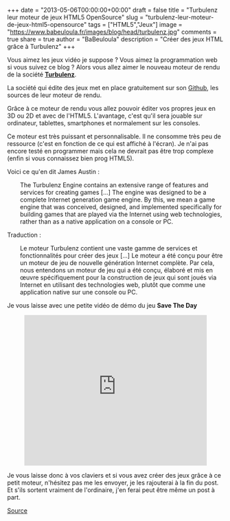 +++
date = "2013-05-06T00:00:00+00:00"
draft = false
title = "Turbulenz leur moteur de jeux HTML5 OpenSource"
slug = "turbulenz-leur-moteur-de-jeux-html5-opensource"
tags = ["HTML5","Jeux"]
image = "https://www.babeuloula.fr/images/blog/head/turbulenz.jpg"
comments = true
share = true
author = "BaBeuloula"
description = "Créer des jeux HTML grâce à Turbulenz"
+++

<p>Vous aimez les jeux vid&eacute;o je suppose ? Vous aimez la programmation web si vous suivez ce blog ? Alors vous allez aimer le nouveau moteur de rendu de la soci&eacute;t&eacute;&nbsp;<a href="https://turbulenz.com/games" target="_blank" title="https://turbulenz.com/games"><strong>Turbulenz</strong></a>.</p>
<!--more-->

<p>La soci&eacute;t&eacute; qui &eacute;dite des jeux met en place gratuitement sur son <a href="https://github.com/turbulenz/turbulenz_engine" target="_blank" title="https://github.com/turbulenz/turbulenz_engine">Github</a>, les sources de leur moteur de rendu.&nbsp;</p>

<p>Gr&acirc;ce &agrave; ce moteur de rendu vous allez pouvoir &eacute;diter vos propres jeux en 3D ou 2D et avec de l&#39;HTML5. L&#39;avantage, c&#39;est qu&#39;il sera jouable sur ordinateur, tablettes, smartphones et normalement sur les consoles.</p>

<p>Ce moteur est tr&egrave;s puissant et personnalisable. Il ne consomme tr&egrave;s peu de ressource (c&#39;est en fonction de ce qui est affich&eacute; &agrave; l&#39;&eacute;cran). Je n&#39;ai pas encore test&eacute; en programmer mais cela ne devrait pas &ecirc;tre trop complexe (enfin si vous connaissez bien prog HTML5).</p>

<p>Voici ce qu&#39;en dit James Austin :</p>

<p style="padding-left: 30px;">The Turbulenz Engine contains an extensive range of features and services for creating games [...] The engine was designed to be a complete Internet generation game engine. By this, we mean a game engine that was conceived, designed, and implemented specifically for building games that are played via the Internet using web technologies, rather than as a native application on a console or PC.</p>

<p>Traduction :</p>

<p style="padding-left: 30px;">Le moteur Turbulenz contient une vaste gamme de services et fonctionnalit&eacute;s pour cr&eacute;er des jeux [...] Le moteur a &eacute;t&eacute; con&ccedil;u pour &ecirc;tre un moteur de jeu de nouvelle g&eacute;n&eacute;ration Internet compl&egrave;te. Par cela, nous entendons un moteur de jeu qui a &eacute;t&eacute; con&ccedil;u, &eacute;labor&eacute; et mis en &oelig;uvre sp&eacute;cifiquement pour la construction de jeux qui sont jou&eacute;s via Internet en utilisant des technologies web, plut&ocirc;t que comme une application native sur une console ou PC.</p>

<p>Je vous laisse avec une petite vid&eacute;o de d&eacute;mo du jeu <strong>Save The Day</strong></p>

<p><iframe frameborder="0" height="350" src="https://www.youtube.com/embed/yxa6bKIs-Cw" style="display: block; margin-left: auto; margin-right: auto;" width="425"></iframe></p>

<p>Je vous laisse donc &agrave; vos claviers et si vous avez cr&eacute;er des jeux gr&acirc;ce &agrave; ce petit moteur, n&#39;h&eacute;sitez pas me les envoyer, je les rajouterai &agrave; la fin du post. Et s&#39;ils sortent vraiment de l&#39;ordinaire, j&#39;en ferai peut &ecirc;tre m&ecirc;me un post &agrave; part.</p>

<p><a href="http://venturebeat.com/2013/05/02/turbulenz-html5-game-engine-is-now-open-source/" target="_blank" title="Source">Source</a></p>
